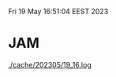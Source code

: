 Fri 19 May 16:51:04 EEST 2023
# JAM
<a href='./cache/202305/19_16.log'>./cache/202305/19_16.log</a>

